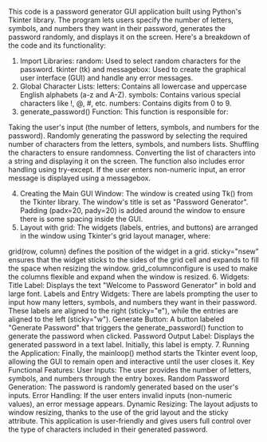 This code is a password generator GUI application built using Python's Tkinter library. The program lets users specify the number of letters, symbols, and numbers they want in their password, generates the password randomly, and displays it on the screen. Here's a breakdown of the code and its functionality:

1. Import Libraries:
random: Used to select random characters for the password.
tkinter (tk) and messagebox: Used to create the graphical user interface (GUI) and handle any error messages.
2. Global Character Lists:
letters: Contains all lowercase and uppercase English alphabets (a-z and A-Z).
symbols: Contains various special characters like !, @, #, etc.
numbers: Contains digits from 0 to 9.
3. generate_password() Function:
This function is responsible for:

Taking the user's input (the number of letters, symbols, and numbers for the password).
Randomly generating the password by selecting the required number of characters from the letters, symbols, and numbers lists.
Shuffling the characters to ensure randomness.
Converting the list of characters into a string and displaying it on the screen.
The function also includes error handling using try-except. If the user enters non-numeric input, an error message is displayed using a messagebox.

4. Creating the Main GUI Window:
The window is created using Tk() from the Tkinter library.
The window's title is set as "Password Generator".
Padding (padx=20, pady=20) is added around the window to ensure there is some spacing inside the GUI.
5. Layout with grid:
The widgets (labels, entries, and buttons) are arranged in the window using Tkinter's grid layout manager, where:

grid(row, column) defines the position of the widget in a grid.
sticky="nsew" ensures that the widget sticks to the sides of the grid cell and expands to fill the space when resizing the window.
grid_columnconfigure is used to make the columns flexible and expand when the window is resized.
6. Widgets:
Title Label: Displays the text "Welcome to Password Generator" in bold and large font.
Labels and Entry Widgets: There are labels prompting the user to input how many letters, symbols, and numbers they want in their password. These labels are aligned to the right (sticky="e"), while the entries are aligned to the left (sticky="w").
Generate Button: A button labeled "Generate Password" that triggers the generate_password() function to generate the password when clicked.
Password Output Label: Displays the generated password in a text label. Initially, this label is empty.
7. Running the Application:
Finally, the mainloop() method starts the Tkinter event loop, allowing the GUI to remain open and interactive until the user closes it.
Key Functional Features:
User Inputs: The user provides the number of letters, symbols, and numbers through the entry boxes.
Random Password Generation: The password is randomly generated based on the user's inputs.
Error Handling: If the user enters invalid inputs (non-numeric values), an error message appears.
Dynamic Resizing: The layout adjusts to window resizing, thanks to the use of the grid layout and the sticky attribute.
This application is user-friendly and gives users full control over the type of characters included in their generated password.
